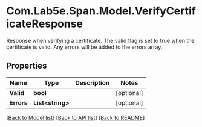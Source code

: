 # Com.Lab5e.Span.Model.VerifyCertificateResponse
Response when verifying a certificate. The valid flag is set to true when the certificate is valid.  Any errors will be added to the errors array.

## Properties

Name | Type | Description | Notes
------------ | ------------- | ------------- | -------------
**Valid** | **bool** |  | [optional] 
**Errors** | **List&lt;string&gt;** |  | [optional] 

[[Back to Model list]](../README.md#documentation-for-models) [[Back to API list]](../README.md#documentation-for-api-endpoints) [[Back to README]](../README.md)

